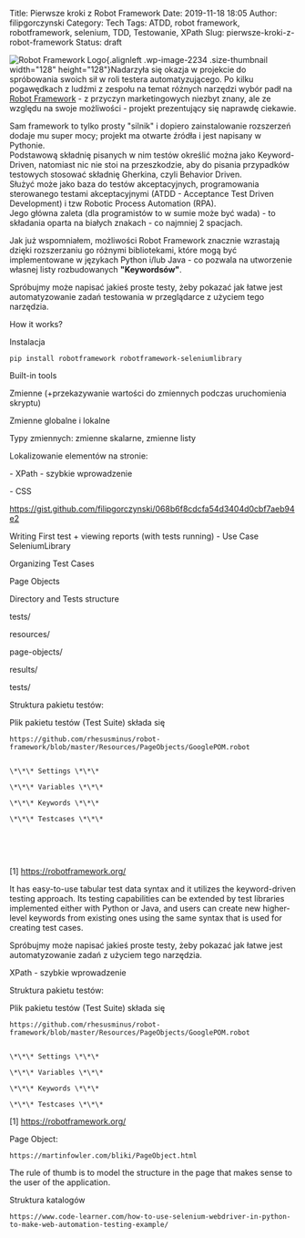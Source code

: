 Title: Pierwsze kroki z Robot Framework
Date: 2019-11-18 18:05
Author: filipgorczynski
Category: Tech
Tags: ATDD, robot framework, robotframework, selenium, TDD, Testowanie, XPath
Slug: pierwsze-kroki-z-robot-framework
Status: draft

![Robot Framework Logo](https://filipgorczynski.files.wordpress.com/2019/05/robot-framework-logo.png?w=128){.alignleft .wp-image-2234 .size-thumbnail width="128" height="128"}Nadarzyła się okazja w projekcie do spróbowania swoich sił w roli testera automatyzującego. Po kilku pogawędkach z ludźmi z zespołu na temat różnych narzędzi wybór padł na [Robot Framework](https://robotframework.org/) - z przyczyn marketingowych niezbyt znany, ale ze względu na swoje możliwości - projekt prezentujący się naprawdę ciekawie.<!--more-->

Sam framework to tylko prosty "silnik" i dopiero zainstalowanie rozszerzeń dodaje mu super mocy; projekt ma otwarte źródła i jest napisany w Pythonie.  
Podstawową składnię pisanych w nim testów określić można jako Keyword-Driven, natomiast nic nie stoi na przeszkodzie, aby do pisania przypadków testowych stosować składnię Gherkina, czyli Behavior Driven.  
Służyć może jako baza do testów akceptacyjnych, programowania sterowanego testami akceptacyjnymi (ATDD - Acceptance Test Driven Development) i tzw Robotic Process Automation (RPA).  
Jego główna zaleta (dla programistów to w sumie może być wada) - to składania oparta na białych znakach - co najmniej 2 spacjach.

Jak już wspomniałem, możliwości Robot Framework znacznie wzrastają dzięki rozszerzaniu go różnymi bibliotekami, które mogą być implementowane w językach Python i/lub Java - co pozwala na utworzenie własnej listy rozbudowanych **"Keywordsów"**.

Spróbujmy może napisać jakieś proste testy, żeby pokazać jak łatwe jest automatyzowanie zadań testowania w przeglądarce z użyciem tego narzędzia.

How it works?

Instalacja

`pip install robotframework robotframework-seleniumlibrary`

Built-in tools

Zmienne (+przekazywanie wartości do zmiennych podczas uruchomienia skryptu)

Zmienne globalne i lokalne

Typy zmiennych: zmienne skalarne, zmienne listy

Lokalizowanie elementów na stronie:

\- XPath - szybkie wprowadzenie

\- CSS

https://gist.github.com/filipgorczynski/068b6f8cdcfa54d3404d0cbf7aeb94e2

Writing First test + viewing reports (with tests running) - Use Case SeleniumLibrary

Organizing Test Cases

Page Objects

Directory and Tests structure

tests/

resources/

page-objects/

results/

tests/

Struktura pakietu testów:

Plik pakietu testów (Test Suite) składa się

`https://github.com/rhesusminus/robot-framework/blob/master/Resources/PageObjects/GooglePOM.robot`

```

\*\*\* Settings \*\*\*

\*\*\* Variables \*\*\*

\*\*\* Keywords \*\*\*

\*\*\* Testcases \*\*\*

```

 

 

\[1\] https://robotframework.org/

It has easy-to-use tabular test data syntax and it utilizes the keyword-driven testing approach. Its testing capabilities can be extended by test libraries implemented either with Python or Java, and users can create new higher-level keywords from existing ones using the same syntax that is used for creating test cases.

Spróbujmy może napisać jakieś proste testy, żeby pokazać jak łatwe jest automatyzowanie zadań z użyciem tego narzędzia.

XPath - szybkie wprowadzenie

Struktura pakietu testów:

Plik pakietu testów (Test Suite) składa się

`https://github.com/rhesusminus/robot-framework/blob/master/Resources/PageObjects/GooglePOM.robot`

```

\*\*\* Settings \*\*\*

\*\*\* Variables \*\*\*

\*\*\* Keywords \*\*\*

\*\*\* Testcases \*\*\*

```

\[1\] https://robotframework.org/

Page Object:

`https://martinfowler.com/bliki/PageObject.html`

The rule of thumb is to model the structure in the page that makes sense to the user of the application.

Struktura katalogów

`https://www.code-learner.com/how-to-use-selenium-webdriver-in-python-to-make-web-automation-testing-example/`

 
